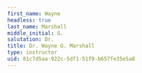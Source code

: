 ```yaml
---
first_name: Wayne
headless: true
last_name: Marshall
middle_initial: G.
salutation: Dr.
title: Dr. Wayne G. Marshall
type: instructor
uid: 81c7d5aa-922c-5df1-51f9-b657fe35e5a8
---
```

